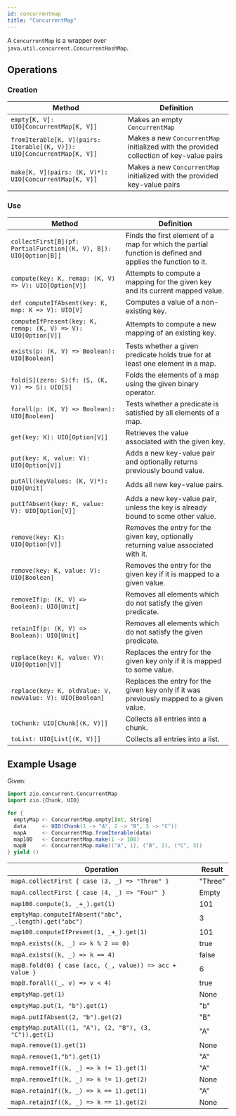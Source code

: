 ```yaml
---
id: concurrentmap
title: "ConcurrentMap"
---
```


A `ConcurrentMap` is a wrapper over `java.util.concurrent.ConcurrentHashMap`.

## Operations

### Creation

| Method                                                                | Definition                                                                              |
|-----------------------------------------------------------------------|-----------------------------------------------------------------------------------------|
|`empty[K, V]: UIO[ConcurrentMap[K, V]]`                                | Makes an empty `ConcurrentMap`                                                          |
|`fromIterable[K, V](pairs: Iterable[(K, V)]): UIO[ConcurrentMap[K, V]]`| Makes a new `ConcurrentMap` initialized with the provided collection of key-value pairs |
|`make[K, V](pairs: (K, V)*): UIO[ConcurrentMap[K, V]]`                 | Makes a new `ConcurrentMap` initialized with the provided key-value pairs               |

### Use

| Method                                                            | Definition                                                                                                 |
|-------------------------------------------------------------------|------------------------------------------------------------------------------------------------------------|
| `collectFirst[B](pf: PartialFunction[(K, V), B]): UIO[Option[B]]` | Finds the first element of a map for which the partial function is defined and applies the function to it. | 
| `compute(key: K, remap: (K, V) => V): UIO[Option[V]]`             | Attempts to compute a mapping for the given key and its current mapped value.                              |
| `def computeIfAbsent(key: K, map: K => V): UIO[V]`                | Computes a value of a non-existing key.                                                                    |
| `computeIfPresent(key: K, remap: (K, V) => V): UIO[Option[V]]`    | Attempts to compute a new mapping of an existing key.                                                      |
| `exists(p: (K, V) => Boolean): UIO[Boolean]`                      | Tests whether a given predicate holds true for at least one element in a map.                              |
| `fold[S](zero: S)(f: (S, (K, V)) => S): UIO[S]`                   | Folds the elements of a map using the given binary operator.                                               |
| `forall(p: (K, V) => Boolean): UIO[Boolean]`                      | Tests whether a predicate is satisfied by all elements of a map.                                           |
| `get(key: K): UIO[Option[V]]`                                     | Retrieves the value associated with the given key.                                                         |
| `put(key: K, value: V): UIO[Option[V]]`                           | Adds a new key-value pair and optionally returns previously bound value.                                   |
| `putAll(keyValues: (K, V)*): UIO[Unit]`                           | Adds all new key-value pairs.                                                                              |                                                                              |
| `putIfAbsent(key: K, value: V): UIO[Option[V]]`                   | Adds a new key-value pair, unless the key is already bound to some other value.                            |                            
| `remove(key: K): UIO[Option[V]]`                                  | Removes the entry for the given key, optionally returning value associated with it.                        |                        
| `remove(key: K, value: V): UIO[Boolean]`                          | Removes the entry for the given key if it is mapped to a given value.                                      |                                      
| `removeIf(p: (K, V) => Boolean): UIO[Unit]`                       | Removes all elements which do not satisfy the given predicate.                                             |                                             
| `retainIf(p: (K, V) => Boolean): UIO[Unit]`                       | Removes all elements which do not satisfy the given predicate.                                             |                                             
| `replace(key: K, value: V): UIO[Option[V]]`                       | Replaces the entry for the given key only if it is mapped to some value.                                   |                                   
| `replace(key: K, oldValue: V, newValue: V): UIO[Boolean]`         | Replaces the entry for the given key only if it was previously mapped to a given value.                    |                    
| `toChunk: UIO[Chunk[(K, V)]]`                                     | Collects all entries into a chunk.                                                                         |                                                                         
| `toList: UIO[List[(K, V)]]`                                       | Collects all entries into a list.                                                                          |                                                                          

## Example Usage

Given:

```scala
import zio.concurrent.ConcurrentMap
import zio.{Chunk, UIO}

for {
  emptyMap <- ConcurrentMap.empty[Int, String]
  data     <- UIO(Chunk(1 -> "A", 2 -> "B", 3 -> "C"))
  mapA     <- ConcurrentMap.fromIterable(data)
  map100   <- ConcurrentMap.make(1 -> 100)
  mapB     <- ConcurrentMap.make(("A", 1), ("B", 2), ("C", 3))
} yield ()
```

| Operation                                                | Result  |
|----------------------------------------------------------|---------|
| `mapA.collectFirst { case (3, _) => "Three" }`           | "Three" |
| `mapA.collectFirst { case (4, _) => "Four" }`            | Empty   |
| `map100.compute(1, _+_).get(1)`                          | 101     |
| `emptyMap.computeIfAbsent("abc", _.length).get("abc")`   | 3       |
| `map100.computeIfPresent(1, _+_).get(1)`                 | 101     |
| `mapA.exists((k, _) => k % 2 == 0)`                      | true    |
| `mapA.exists((k, _) => k == 4)`                          | false   |
| `mapB.fold(0) { case (acc, (_, value)) => acc + value }` | 6       |
| `mapB.forall((_, v) => v < 4)`                           | true    |
| `emptyMap.get(1)`                                        | None    |
| `emptyMap.put(1, "b").get(1)`                            | "b"     |
| `mapA.putIfAbsent(2, "b").get(2)`                        | "B"     |
| `emptyMap.putAll((1, "A"), (2, "B"), (3, "C")).get(1)`   | "A"     |
| `mapA.remove(1).get(1)`                                  | None    |
| `mapA.remove(1,"b").get(1)`                              | "A"     |
| `mapA.removeIf((k, _) => k != 1).get(1)`                 | "A"     |
| `mapA.removeIf((k, _) => k != 1).get(2)`                 | None    |
| `mapA.retainIf((k, _) => k == 1).get(1)`                 | "A"     |
| `mapA.retainIf((k, _) => k == 1).get(2)`                 | None    |
